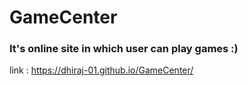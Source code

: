 # GameCenter

### It's online site in which user can play games :)

link : https://dhiraj-01.github.io/GameCenter/

